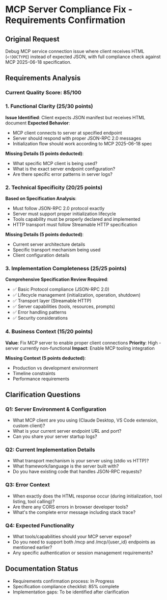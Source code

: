 # MCP Server Compliance Fix - Requirements Confirmation

## Original Request
Debug MCP service connection issue where client receives HTML (`<!DOCTYPE`) instead of expected JSON, with full compliance check against MCP 2025-06-18 specification.

## Requirements Analysis

### Current Quality Score: 85/100

### 1. Functional Clarity (25/30 points)
**Issue Identified**: Client expects JSON manifest but receives HTML document
**Expected Behavior**: 
- MCP client connects to server at specified endpoint
- Server should respond with proper JSON-RPC 2.0 messages
- Initialization flow should work according to MCP 2025-06-18 spec

**Missing Details (5 points deducted)**:
- What specific MCP client is being used?
- What is the exact server endpoint configuration?
- Are there specific error patterns in server logs?

### 2. Technical Specificity (20/25 points) 
**Based on Specification Analysis**:
- Must follow JSON-RPC 2.0 protocol exactly
- Server must support proper initialization lifecycle
- Tools capability must be properly declared and implemented
- HTTP transport must follow Streamable HTTP specification

**Missing Details (5 points deducted)**:
- Current server architecture details
- Specific transport mechanism being used
- Client configuration details

### 3. Implementation Completeness (25/25 points)
**Comprehensive Specification Review Required**:
- ✅ Basic Protocol compliance (JSON-RPC 2.0)
- ✅ Lifecycle management (initialization, operation, shutdown)
- ✅ Transport layer (Streamable HTTP)
- ✅ Server capabilities (tools, resources, prompts)
- ✅ Error handling patterns
- ✅ Security considerations

### 4. Business Context (15/20 points)
**Value**: Fix MCP server to enable proper client connections
**Priority**: High - server currently non-functional
**Impact**: Enable MCP tooling integration

**Missing Context (5 points deducted)**:
- Production vs development environment
- Timeline constraints
- Performance requirements

## Clarification Questions

### Q1: Server Environment & Configuration
- What MCP client are you using (Claude Desktop, VS Code extension, custom client)?
- What is your current server endpoint URL and port?
- Can you share your server startup logs?

### Q2: Current Implementation Details
- What transport mechanism is your server using (stdio vs HTTP)?
- What framework/language is the server built with?
- Do you have existing code that handles JSON-RPC requests?

### Q3: Error Context
- When exactly does the HTML response occur (during initialization, tool listing, tool calling)?
- Are there any CORS errors in browser developer tools?
- What's the complete error message including stack trace?

### Q4: Expected Functionality
- What tools/capabilities should your MCP server expose?
- Do you need to support both /mcp and /mcp/{user_id} endpoints as mentioned earlier?
- Any specific authentication or session management requirements?

## Documentation Status
- Requirements confirmation process: In Progress
- Specification compliance checklist: 85% complete
- Implementation gaps: To be identified after clarification